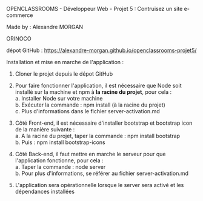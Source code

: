 OPENCLASSROOMS - Développeur Web - Projet 5 : Contruisez un site e-commerce

Made by : Alexandre MORGAN

ORINOCO

dépot GitHub : https://alexandre-morgan.github.io/openclassrooms-projet5/


Installation et mise en marche de l'application :

1. Cloner le projet depuis le dépot GitHub


2. Pour faire fonctionner l'application, il est nécessaire que Node soit installé sur la machine et npm à <strong>la racine du projet</strong>, pour cela :</br>
    a. Installer Node sur votre machine</br>
    b. Exécuter la commande : npm install (à la racine du projet)</br>
    c. Plus d'informations dans le fichier server-activation.md

3. Côté Front-end, il est nécessaire d'installer bootstrap et bootstrap icon de la manière suivante :</br>
    a. A la racine du projet, taper la commande : npm install bootstrap</br>
    b. Puis : npm install bootstrap-icons

4. Côté Back-end, il faut mettre en marche le serveur pour que l'application fonctionne, pour cela :</br>
    a. Taper la commande : node server</br>
    b. Pour plus d'informations, se référer au fichier server-activation.md

5. L'application sera opérationnelle lorsque le server sera activé et les dépendances installées